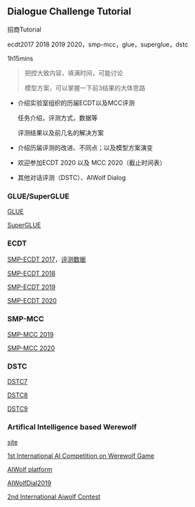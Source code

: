 ## Dialogue Challenge Tutorial

招商Tutorial

ecdt2017 2018 2019 2020，smp-mcc，glue，superglue，dstc

1h15mins

> 把控大致内容，填满时间，可能讨论
>
> 模型方案，可以掌握一下前3结果的大体思路

- 介绍实验室组织的历届ECDT以及MCC评测

  任务介绍，评测方式，数据等

  评测结果以及前几名的解决方案

- 介绍历届评测的改进、不同点；以及模型方案演变

- 欢迎参加ECDT 2020 以及 MCC 2020（截止时间表）

- 其他对话评测（DSTC）、AIWolf Dialog



### GLUE/SuperGLUE

[GLUE](https://gluebenchmark.com/)

[SuperGLUE](https://super.gluebenchmark.com/)



### ECDT

[SMP-ECDT 2017](http://ir.hit.edu.cn/smp2017-ecdt)，[评测数据](https://github.com/HITlilingzhi/SMP2017ECDT-DATA)

[SMP-ECDT 2018](https://www.steamedfish.cn/2018/09/30/%E3%80%90%E7%B2%BE%E5%BD%A9%E7%BB%A7%E7%BB%AD%E3%80%91SMP2018%E4%B8%AD%E6%96%87%E4%BA%BA%E6%9C%BA%E5%AF%B9%E8%AF%9D%E6%8A%80%E6%9C%AF%E8%AF%84%E6%B5%8B%EF%BC%88ECDT%EF%BC%89%E5%88%B7%E6%A6%9C%E5%85%AC%E5%91%8A/)

[SMP-ECDT 2019](http://conference.cipsc.org.cn/smp2019/evaluation.html)

[SMP-ECDT 2020](https://smp2020.aconf.cn/smp.html#3)



### SMP-MCC

[SMP-MCC 2019](http://ir.hit.edu.cn/smp-mcc)

[SMP-MCC 2020](http://mcc.8wss.com/)



### DSTC

[DSTC7](http://workshop.colips.org/dstc7/call.html)

[DSTC8](https://sites.google.com/dstc.community/dstc8/tracks)

[DSTC9](https://sites.google.com/dstc.community/dstc9/tracks)



### Artifical Intelligence based Werewolf

[site](http://aiwolf.org/en/)

[1st International AI Competition on Werewolf Game](http://aiwolf.org/en/archives/2023)

[AIWolf platform](http://aiwolf.org/en/server)

[AIWolfDial2019](https://aiwolfdial.kanolab.net/)

[2nd International Aiwolf Contest](http://aiwolf.org/en/2nd-international-aiwolf-contest)